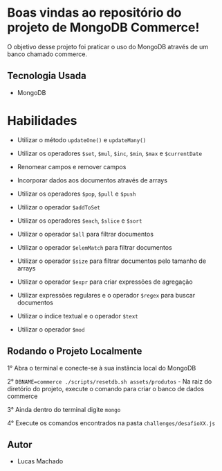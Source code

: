 # Boas vindas ao repositório do projeto de MongoDB Commerce!

O objetivo desse projeto foi praticar o uso do MongoDB através de um banco chamado commerce.

## Tecnologia Usada

- MongoDB

# Habilidades

  * Utilizar o método `updateOne()` e `updateMany()`

  * Utilizar os operadores `$set`, `$mul`, `$inc`, `$min`, `$max` e `$currentDate`

  * Renomear campos e remover campos

  * Incorporar dados aos documentos através de arrays

  * Utilizar os operadores `$pop`, `$pull` e `$push`
  
  * Utilizar o operador `$addToSet`

  * Utilizar os operadores `$each`, `$slice` e `$sort`

  * Utilizar o operador `$all` para filtrar documentos

  * Utilizar o operador `$elemMatch` para filtrar documentos

  * Utilizar o operador `$size` para filtrar documentos pelo tamanho de arrays

  * Utilizar o operador `$expr` para criar expressões de agregação

  * Utilizar expressões regulares e o operador `$regex` para buscar documentos

  * Utilizar o índice textual e o operador `$text`

  * Utilizar o operador `$mod`

## Rodando o Projeto Localmente

1° Abra o terminal e conecte-se à sua instância local do MongoDB <br />

2° `DBNAME=commerce ./scripts/resetdb.sh assets/produtos` - Na raiz do diretório do projeto, execute o comando para criar o banco de dados commerce <br />

3° Ainda dentro do terminal digite `mongo` <br />

4° Execute os comandos encontrados na pasta `challenges/desafioXX.js` <br />

## Autor 

- Lucas Machado
